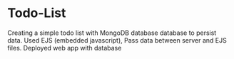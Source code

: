 # Todo-List
Creating a simple todo list with MongoDB database database to persist data. Used EJS (embedded javascript), Pass data between server and EJS files. Deployed web app with database
